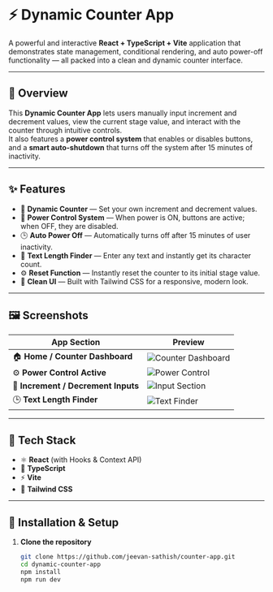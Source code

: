 # ⚡ Dynamic Counter App

A powerful and interactive **React + TypeScript + Vite** application that demonstrates state management, conditional rendering, and auto power-off functionality — all packed into a clean and dynamic counter interface.

---

## 🧩 Overview

This **Dynamic Counter App** lets users manually input increment and decrement values, view the current stage value, and interact with the counter through intuitive controls.  
It also features a **power control system** that enables or disables buttons, and a **smart auto-shutdown** that turns off the system after 15 minutes of inactivity.

---

## ✨ Features

- 🧮 **Dynamic Counter** — Set your own increment and decrement values.
- 🔋 **Power Control System** — When power is ON, buttons are active; when OFF, they are disabled.
- 🕒 **Auto Power Off** — Automatically turns off after 15 minutes of user inactivity.
- 📝 **Text Length Finder** — Enter any text and instantly get its character count.
- ⚙️ **Reset Function** — Instantly reset the counter to its initial stage value.
- 🎨 **Clean UI** — Built with Tailwind CSS for a responsive, modern look.

---

## 🖼️ Screenshots

| App Section | Preview |
|--------------|----------|
| 🏠 **Home / Counter Dashboard** | ![Counter Dashboard](../assets/counter1) |
| ⚙️ **Power Control Active** | ![Power Control](../assets/counter2) |
| 🧮 **Increment / Decrement Inputs** | ![Input Section](./assets/counter3) |
| 🕒 **Text Length Finder** | ![Text Finder](../assets/counter4) |

---

## 🧠 Tech Stack

- ⚛️ **React** (with Hooks & Context API)
- 💬 **TypeScript**
- ⚡ **Vite**
- 🎨 **Tailwind CSS**

---

## 🧰 Installation & Setup

1. **Clone the repository**
   ```bash
   git clone https://github.com/jeevan-sathish/counter-app.git
   cd dynamic-counter-app
   npm install
   npm run dev

      
